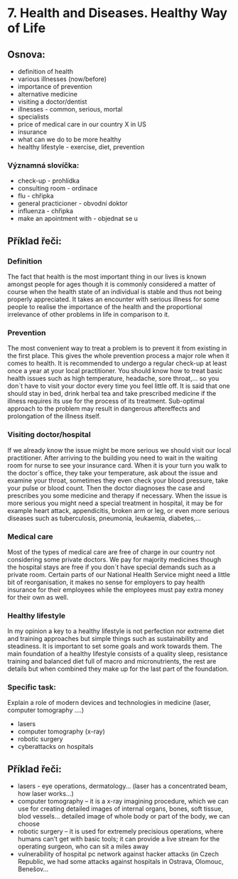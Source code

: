 # 7. Health and Diseases. Healthy Way of Life

## Osnova:

* definition of health
* various illnesses (now/before)
* importance of prevention
* alternative medicine
* visiting a doctor/dentist
* illnesses - common, serious, mortal
* specialists
* price of medical care in our country X in US
* insurance
* what can we do to be more healthy
* healthy lifestyle - exercise, diet, prevention

### Významná slovíčka:
* check-up - prohlídka 
* consulting room - ordinace
* flu - chřipka 
* general practicioner - obvodní doktor 
* influenza - chřipka 
* make an apointment with - objednat se u 

## Příklad řeči:

### Definition

The fact that health is the most important thing in our lives is known amongst people for ages though it is commonly considered a matter of course when the health state of an individual is stable and thus not being properly appreciated. It takes an encounter with serious illness for some people to realise the importance of the health and the proportional irrelevance of other problems in life in comparison to it.

### Prevention

The most convenient way to treat a problem is to prevent it from existing in the first place. This gives the whole prevention process a major role when it comes to health. It is recommended to undergo a regular check-up at least once a year at your local practitioner. You should know how to treat basic health issues such as high temperature, headache, sore throat,... so you don´t have to visit your doctor every time you feel little off. It is said that one should stay in bed, drink herbal tea and take prescribed medicine if the illness requires its use for the process of its treatment. Sub-optimal approach to the problem may result in dangerous aftereffects and prolongation of the illness itself.

### Visiting doctor/hospital

If we already know the issue might be more serious we should visit our local practitioner. After arriving to the building you need to wait in the waiting room for nurse to see your insurance card. When it is your turn you walk to the doctor´s office, they take your temperature, ask about the issue and examine your throat, sometimes they even check your blood pressure, take your pulse or blood count. Then the doctor diagnoses the case and prescribes you some medicine and therapy if necessary. When the issue is more serious you might need a special treatment in hospital, it may be for example heart attack, appendicitis, broken arm or leg, or even more serious diseases such as tuberculosis, pneumonia, leukaemia, diabetes,...

### Medical care

Most of the types of medical care are free of charge in our country not considering some private doctors. We pay for majority medicines though the hospital stays are free if you don´t have special demands such as a private room. Certain parts of our National Health Service might need a little bit of reorganisation, it makes no sense for employers to pay health insurance for their employees while the employees must pay extra money for their own as well.

### Healthy lifestyle

In my opinion a key to a healthy lifestyle is not perfection nor extreme diet and training approaches but simple things such as sustainability and steadiness. It is important to set some goals and work towards them. The main foundation of a healthy lifestyle consists of a quality sleep, resistance training and balanced diet full of macro and micronutrients, the rest are details but when combined they make up for the last part of the foundation.


### Specific task:
Explain a role of modern devices and technologies in medicine (laser, computer tomography ....)

* lasers
* computer tomography (x-ray)
* robotic surgery
* cyberattacks on hospitals

## Příklad řeči:
* lasers - eye operations, dermatology… (laser has a concentrated beam, how laser works…)
* computer tomography – it is a x-ray imagining procedure, which we can use for creating detailed images of internal organs, bones, soft tissue, blod vessels… detailed image of whole body or part of the body, we can choose
* robotic surgery – it is used for extremely precisious operations, where humans can’t get with basic tools; it can provide a live stream for the operating surgeon, who can sit a miles away
* vulnerability of hospital pc network against hacker attacks (in Czech Republic, we had some attacks against hospitals in Ostrava, Olomouc, Benešov…
